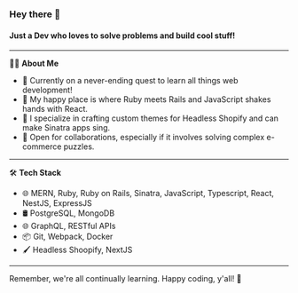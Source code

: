 ### Hey there 👋

#### Just a Dev who loves to solve problems and build cool stuff!

---

👨‍💻 **About Me**

- 🌱 Currently on a never-ending quest to learn all things web development!
- 🥳 My happy place is where Ruby meets Rails and JavaScript shakes hands with React.
- 🚀 I specialize in crafting custom themes for Headless Shopify and can make Sinatra apps sing.
- 🤝 Open for collaborations, especially if it involves solving complex e-commerce puzzles.
  
---

🛠️ **Tech Stack**

- 🌐 MERN, Ruby, Ruby on Rails, Sinatra, JavaScript, Typescript, React, NestJS, ExpressJS
- 🛢️ PostgreSQL, MongoDB
- 🌐 GraphQL, RESTful APIs
- 📦 Git, Webpack, Docker
- 🖌️ Headless Shoopify, NextJS

---

Remember, we're all continually learning. Happy coding, y'all! 🎉

<!--
**makryan/makryan** is a ✨ _special_ ✨ repository because its `README.md` (this file) appears on your GitHub profile.

Here are some ideas to get you started:

- 🔭 I’m currently working on ...
- 🌱 I’m currently learning ...
- 👯 I’m looking to collaborate on ...
- 🤔 I’m looking for help with ...
- 💬 Ask me about ...
- 📫 How to reach me: ...
- 😄 Pronouns: ...
- ⚡ Fun fact: ...
-->
